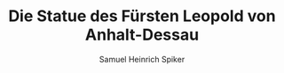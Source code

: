 ---
image: /assets/images/spiker/39a.jpg
thumb: /assets/images/spiker-thumbs/39a.jpg
author: Samuel Heinrich Spiker
artist: 
engraver: 
title: "Die Statue des Fürsten Leopold von Anhalt-Dessau"
subtitle: 
tags:
  - Statue
layout: post
---